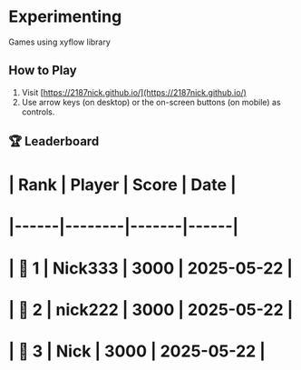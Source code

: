 # Experimenting
Games using xyflow library

## How to Play
1. Visit [https://2187nick.github.io/](https://2187nick.github.io/)
2. Use arrow keys (on desktop) or the on-screen buttons (on mobile) as controls.

## 🏆 Leaderboard

# | Rank | Player | Score | Date |
# |------|--------|-------|------|
# | 🥇 1 | Nick333 | 3000 | 2025-05-22 |
# | 🥈 2 | nick222 | 3000 | 2025-05-22 |
# | 🥉 3 | Nick | 3000 | 2025-05-22 |


